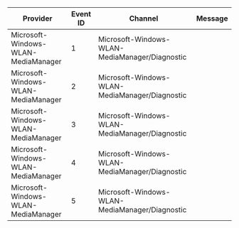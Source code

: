 Provider                             |  Event ID  |  Channel                                         |  Message
-------------------------------------|------------|--------------------------------------------------|---------
Microsoft-Windows-WLAN-MediaManager  |  1         |  Microsoft-Windows-WLAN-MediaManager/Diagnostic  |
Microsoft-Windows-WLAN-MediaManager  |  2         |  Microsoft-Windows-WLAN-MediaManager/Diagnostic  |
Microsoft-Windows-WLAN-MediaManager  |  3         |  Microsoft-Windows-WLAN-MediaManager/Diagnostic  |
Microsoft-Windows-WLAN-MediaManager  |  4         |  Microsoft-Windows-WLAN-MediaManager/Diagnostic  |
Microsoft-Windows-WLAN-MediaManager  |  5         |  Microsoft-Windows-WLAN-MediaManager/Diagnostic  |